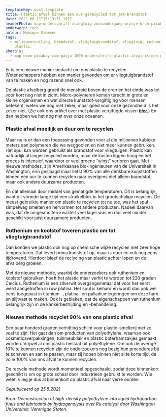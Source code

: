 ```yaml
---
templateKey: post.template
title: Plastic afval binnen een uur gerecycled tot jet-brandstof
date: 2021-06-11T15:13:31.197Z
headerPhoto: map-onderschrift-vliegtuig-zonsondergang-oranje-bron-pixabay-com-the-pixelman-image-img-vliegtuig-zonsondergang-oranje-jpg
onderwerp: tech
auteur: Monique Siemsen
tags:
  - milieuvervuiling, brandstof, vliegtuigbrandstof, vliegtuig, ruthenium,
    plastic.
photo's:
  - map-bron-pixabay-com-pasja-1000-onderschrift-plastic-afval-is-een-groot-milieuprobleem-wetenschappers-kunnen-deze-flesjes-voortaan-binnen-een-uur-omtoveren-tot-brandstof-image-img-plastic-flesjes-blauw-jpg
---
```

Er is een nieuwe manier bedacht om ons plastic te recyclen. Wetenschappers hebben een manier gevonden om er vliegtuigbrandstof van te maken en nog razend snel ook.

De plastic afvalberg groeit de mensheid boven de oren en het einde was tot voor kort nog niet in zicht. Micro-polymeren komen terecht in grote en kleine organismen en wat directe kunststof-vergiftiging voor mensen betekent, weten we nog niet zeker, maar goed voor onze gezondheid is het zeker niet. (Zie ook ons artikel over met plastic vergiftigde vissen ***[hier.](/kunststof-kleding-vergiftigt-vissen-al-70-jaar)***) En dan hebben we het nog niet over onze oceanen.

### **Plastic afval moeilijk en duur om te recyclen**

Maar nu is er dan een toepassing gevonden voor al die miljoenen kubieke meters aan polymeren die we weggooien en niet meer kunnen gebruiken. Het spul kan worden gebruikt als brandstof voor vliegtuigen. Plastic kan natuurlijk al langer recycled worden, maar de kosten liggen hoog en het proces is intensief, waardoor er veel groene “winst” verloren gaat. Met nieuwe methodes,  zijn Amerikaanse bio-ingenieuren van de Universiteit in Washington, erin geslaagd maar liefst 90% van alle denkbare kunststoffen binnen een uur te kunnen recyclen naar overigens niet alleen brandstof, maar ook andere duurzame producten. 

En dat allemaal door middel van gematigde temperaturen. Dit is belangrijk, want dit vormde lange tijd een struikelblok in het grootschalige recyclen. De meest gebruikte manier om plastic te recyclen tot nu toe, was het spul simpelweg smelten en hervormen tot andere producten. Nadeel daarvan was, dat de omgesmolten kwaliteit veel lager was en dus veel minder geschikt voor juist duurzamere producten. 

### **Ruthenium en koolstof toveren plastic om tot vliegtuigbrandstof**

Dan konden we plastic ook nog op chemische wijze recyclen met zeer hoge temperaturen. Dat levert prima kunststof op, maar is duur en ook nog eens tijdrovend. Hierdoor bleef de reclycing van plastic achter lopen en de afvalberg groeien.

Met de nieuwe methode, waarbij de onderzoekers ook ruthenium en koolstof gebruiken, hoeft het plastic maar verhit te worden tot 220 graden Celcius. Ruthenium is een zilverwit overgangsmetaal dat voor het eerst werd aangetroffen in ruw platina. Het spul is keihard en wordt dan ook wel eens toegepast in titanium- , platina- en palladiumlegeringen om deze hard en slijtvast te maken. Ook is gebleken, dat de eigenschappen van ruthenium belangrijk zijn in de kankerbestrijding en -behandeling.

### **Nieuwe methode recyclet 90% van ons plastic afval**

Een paar honderd graden verhitting schijnt voor plastic-smelterij niet zo veel te zijn. Het gaat dan om producten van polyethylene, waarvan ook cosmeticaverpakkingen, tuinmeubilair en plastic boterhamzakjes gemaakt worden. Vrijwel al ons plastic bestaat uit polyethylene. Om ook de overige 10% te kunnen recyclen zijn de onderzoekers nog bezig hun procedures bij te schaven en aan te passen, maar zij hopen binnen niet al te korte tijd, de volle 100% van ons afval te kunnen recyclen.

De recycle methode wordt momenteel opgeschaald, zodat deze binnenkort geschikt is om op grote schaal door industrieën gebruikt te worden. Wie weet, vlieg je dus al binnenkort op plastic afval naar verre oorden.

*Gepubliceerd op 25.5.2021*

*Bron: Deconstruction of high-density polyethylene into liquid hydrocarbon fuels and lubricants by hydrogenolysis over Ru catalyst door Washington Universiteit, Verenigde Staten.*